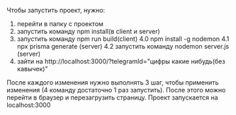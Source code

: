 Чтобы запустить проект, нужно:

1. перейти в папку с проектом
2. запустить команду npm install(в client и server)
3. запустить команду npm run build(client)
   4.0 npm install -g nodemon
   4.1 npx prisma generate (server)
   4.2 запустить команду nodemon server.js (server)
4. зайти на http://localhost:3000/?telegramId="цифры какие нибудь(без кавычек)"

После каждого изменения нужно выполнять 3 шаг, чтобы применить изменения (4 команду достаточно 1 раз запустить). После этого можно перейти в браузер и перезагрузить страницу. Проект запускается на localhost:3000
